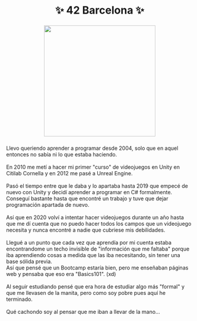 <h1 align="center">✨ 42 Barcelona ✨</h1>

###

<div align="center">
  <img height="300" src="https://i.giphy.com/media/v1.Y2lkPTc5MGI3NjExaGhvenZiOGx6d3ZkcnVmaTRha2VmemM5cnA2bXNubmFnYmtoeXYxbyZlcD12MV9pbnRlcm5hbF9naWZfYnlfaWQmY3Q9Zw/RufoAcKI37LyJQ9940/giphy.gif"  />
</div>

###

<p align="left">Llevo queriendo aprender a programar desde 2004, solo que en aquel entonces no sabía ni lo que estaba haciendo.<br><br>En 2010 me metí a hacer mi primer "curso" de videojuegos en Unity en Citilab Cornella y en 2012 me pasé a Unreal Engine.<br><br>Pasó el tiempo entre que le daba y lo apartaba hasta 2019 que empecé de nuevo con Unity y decidí aprender a programar en C# formalmente.<br>Conseguí bastante hasta que encontré un trabajo y tuve que dejar programación apartada de nuevo.<br><br>Así que en 2020 volví a intentar hacer videojuegos durante un año hasta que me dí cuenta que no puedo hacer todos los campos que un videojuego necesita y nunca encontré a nadie que cubriese mis debilidades.<br><br>Llegué a un punto que cada vez que aprendía por mi cuenta estaba encontrandome un techo invisible de "información que me faltaba" porque iba aprendiendo cosas a medida que las iba necesitando, sin tener una base sólida previa. <br>Así que pensé que un Bootcamp estaría bien, pero me enseñaban páginas web y pensaba que eso era "Basics101". (xd)<br><br>Al seguir estudiando pensé que era hora de estudiar algo más "formal" y que me llevasen de la manita, pero como soy pobre pues aquí he terminado. <br><br>Qué cachondo soy al pensar que me iban a llevar de la mano...</p>

###
